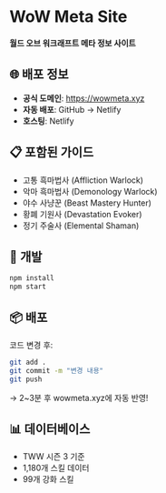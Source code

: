 # WoW Meta Site

**월드 오브 워크래프트 메타 정보 사이트**

## 🌐 배포 정보

- **공식 도메인**: https://wowmeta.xyz
- **자동 배포**: GitHub → Netlify
- **호스팅**: Netlify

## 📋 포함된 가이드

- 고통 흑마법사 (Affliction Warlock)
- 악마 흑마법사 (Demonology Warlock)
- 야수 사냥꾼 (Beast Mastery Hunter)
- 황폐 기원사 (Devastation Evoker)
- 정기 주술사 (Elemental Shaman)

## 🚀 개발

```bash
npm install
npm start
```

## 📦 배포

코드 변경 후:
```bash
git add .
git commit -m "변경 내용"
git push
```

→ 2~3분 후 wowmeta.xyz에 자동 반영!

## 📊 데이터베이스

- TWW 시즌 3 기준
- 1,180개 스킬 데이터
- 99개 강화 스킬
